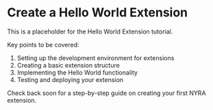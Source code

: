 # Create a Hello World Extension

This is a placeholder for the Hello World Extension tutorial. 

Key points to be covered:
1. Setting up the development environment for extensions
2. Creating a basic extension structure
3. Implementing the Hello World functionality
4. Testing and deploying your extension

Check back soon for a step-by-step guide on creating your first NYRA extension.

